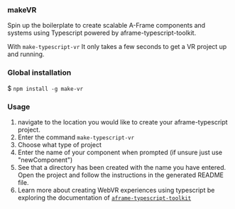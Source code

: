 ### makeVR
Spin up the boilerplate to create scalable A-Frame components and systems using Typescript powered by aframe-typescript-toolkit.

With `make-typescript-vr` It only takes a few seconds to get a VR project up and running.


### Global installation
$ `npm install -g make-vr`

### Usage

1. navigate to the location you would like to create your aframe-typescript project.
2. Enter the command `make-typescript-vr`
3. Choose what type of project
4. Enter the name of your component when prompted (if unsure just use "newComponent")
5. See that a directory has been created with the name you have entered. Open the project and follow the instructions in the generated README file. 
6. Learn more about creating WebVR experiences using typescript be exploring the documentation of [`aframe-typescript-toolkit`](https://github.com/olioapps/aframe-typescript-toolkit)
